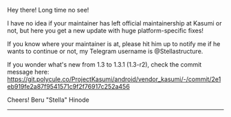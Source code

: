 Hey there! Long time no see!

I have no idea if your maintainer has left official maintainership at
Kasumi or not, but here you get a new update with huge
platform-specific fixes!

If you know where your maintainer is at, please hit him up to notify me
if he wants to continue or not, my Telegram username is
@Stellastructure.

If you wonder what's new from 1.3 to 1.3.1 (1.3-r2), check the commit
message here:
https://git.polycule.co/ProjectKasumi/android/vendor_kasumi/-/commit/2e1eb919fe2a87f9541571c9f2f76917c252a456

Cheers!
                       Beru "Stella" Hinode

-----------------------------------------------------------------------
